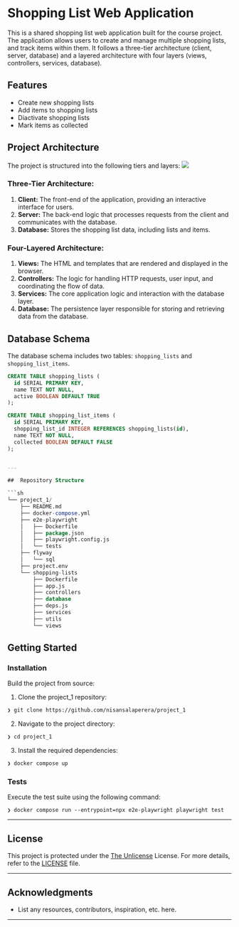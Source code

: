 # Shopping List Web Application

This is a shared shopping list web application built for the course project. The application allows users to create and manage multiple shopping lists, and track items within them. It follows a three-tier architecture (client, server, database) and a layered architecture with four layers (views, controllers, services, database).

## Features

- Create new shopping lists
- Add items to shopping lists
- Diactivate shopping lists
- Mark items as collected

## Project Architecture

The project is structured into the following tiers and layers:
![](https://github.com/nisansalaperera/project_1/blob/main/design.jpeg)

### Three-Tier Architecture:
1. **Client:** The front-end of the application, providing an interactive interface for users.
2. **Server:** The back-end logic that processes requests from the client and communicates with the database.
3. **Database:** Stores the shopping list data, including lists and items.

### Four-Layered Architecture:
1. **Views:** The HTML and templates that are rendered and displayed in the browser.
2. **Controllers:** The logic for handling HTTP requests, user input, and coordinating the flow of data.
3. **Services:** The core application logic and interaction with the database layer.
4. **Database:** The persistence layer responsible for storing and retrieving data from the database.

## Database Schema

The database schema includes two tables: `shopping_lists` and `shopping_list_items`.

```sql
CREATE TABLE shopping_lists (
  id SERIAL PRIMARY KEY,
  name TEXT NOT NULL,
  active BOOLEAN DEFAULT TRUE
);

CREATE TABLE shopping_list_items (
  id SERIAL PRIMARY KEY,
  shopping_list_id INTEGER REFERENCES shopping_lists(id),
  name TEXT NOT NULL,
  collected BOOLEAN DEFAULT FALSE
);


---

##  Repository Structure

```sh
└── project_1/
    ├── README.md
    ├── docker-compose.yml
    ├── e2e-playwright
    │   ├── Dockerfile
    │   ├── package.json
    │   ├── playwright.config.js
    │   └── tests
    ├── flyway
    │   └── sql
    ├── project.env
    └── shopping-lists
        ├── Dockerfile
        ├── app.js
        ├── controllers
        ├── database
        ├── deps.js
        ├── services
        ├── utils
        └── views
```
##  Getting Started

###  Installation

Build the project from source:

1. Clone the project_1 repository:
```sh
❯ git clone https://github.com/nisansalaperera/project_1
```

2. Navigate to the project directory:
```sh
❯ cd project_1
```

3. Install the required dependencies:
```sh
❯ docker compose up
```

###  Tests

Execute the test suite using the following command:
```
❯ docker compose run --entrypoint=npx e2e-playwright playwright test
```
---

##  License

This project is protected under the [The Unlicense](https://choosealicense.com/licenses/unlicense) License. For more details, refer to the [LICENSE](https://choosealicense.com/licenses/unlicense/) file.

---

##  Acknowledgments

- List any resources, contributors, inspiration, etc. here.

---
